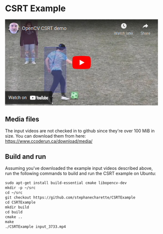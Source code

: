 # CSRT Example

[![CSRT Demo](media/csrt_demo_thumbnail.png)](https://www.youtube.com/watch?v=wdZGcKh1fh4)

## Media files

The input videos are not checked in to github since they're over 100 MiB in size.  You can download them from here:  https://www.ccoderun.ca/download/media/

## Build and run

Assuming you've downloaded the example input videos described above, run the following commands to build and run the CSRT example on Ubuntu:

```
sudo apt-get install build-essential cmake libopencv-dev
mkdir -p ~/src
cd ~/src
git checkout https://github.com/stephanecharette/CSRTExample
cd CSRTExample
mkdir build
cd build
cmake ..
make
./CSRTExample input_3733.mp4
```
